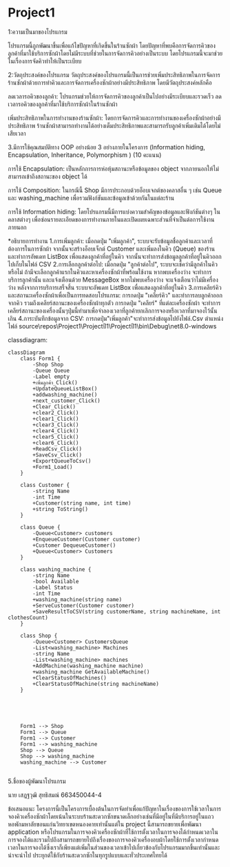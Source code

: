 # Project1
1:ความเป็นมาของโปรแกรม

โปรแกรมนี้ถูกพัฒนาขึ้นเพื่อแก้ไขปัญหาที่เกิดขึ้นในร้านซักผ้า
โดยปัญหาที่พบคือการจัดการคิวของลูกค้าที่มาใช้บริการซักผ้าโดยไม่มีระบบที่ช่วยในการจัดการคิวอย่างเป็นระบบ
โดยโปรแกรมนี้จะมาช่วยในเรื่องการจัดคิวทำให้เป็นระเบียบ


2:วัตถุประสงค์ของโปรแกรม
วัตถุประสงค์ของโปรแกรมนี้เป็นการช่วยเพิ่มประสิทธิภาพในการจัดการร้านซักผ้าด้วยการทำคิวและการจัดการเครื่องซักผ้าอย่างมีประสิทธิภาพ 
โดยมีวัตถุประสงค์หลักคือ

ลดเวลารอคิวของลูกค้า: โปรแกรมช่วยให้การจัดการคิวของลูกค้าเป็นไปอย่างมีระเบียบและรวดเร็ว
ลดเวลารอคิวของลูกค้าที่มาใช้บริการซักผ้าในร้านซักผ้า

เพิ่มประสิทธิภาพในการทำงานของร้านซักผ้า: โดยการจัดการคิวและการทำงานของเครื่องซักผ้าอย่างมีประสิทธิภาพ
ร้านซักผ้าสามารถทำงานได้อย่างเต็มประสิทธิภาพและสามารถรับลูกค้าเพิ่มเติมได้โดยไม่เสียเวลา

3.มีการใช้คุณสมบัติทาง OOP อย่างน้อย 3 อย่างภายในโครงการ (Information hiding, Encapsulation, Inheritance, Polymorphism ) (10 คะแนน)

การใช้ Encapsulation: เป็นหลักการการห่อหุ้มสถานะหรือข้อมูลของ object จากภายนอกให้ไม่สามารถเข้าถึงสถานะของ object ได้

การใช้ Composition: ในกรณีนี้ Shop มีการประกอบด้วยอ็อบเจกต์ของคลาสอื่น ๆ เช่น Queue และ washing_machine เพื่อรวมฟังก์ชันและข้อมูลเข้าด้วยกันในแต่ละร้าน

การใช้ Information hiding: โดยโปรแกรมนี้มีการแบ่งความสำคัญของข้อมูลและฟังก์ชันต่างๆ ในคลาสต่างๆ เพื่อซ่อนรายละเอียดของการทำงานภายในและเปิดเผยเฉพาะส่วนที่จำเป็นต่อการใช้งานภายนอก

*อธิบายการทำงาน
1.การเพิ่มลูกค้า:
เมื่อกดปุ่ม "เพิ่มลูกค้า", ระบบจะรับข้อมูลชื่อลูกค้าและเวลาที่ต้องการในการซักผ้า จากนั้นจะสร้างอ็อบเจ็กต์ Customer และเพิ่มลงในคิว (Queue) ของร้าน และทำการอัพเดท ListBox เพื่อแสดงลูกค้าที่อยู่ในคิว จากนั้นจะทำการส่งข้อมูลลูกค้าที่อยู่ในคิวออกไปเก็บในไฟล์ CSV 
2.การเลือกลูกค้าต่อไป:
เมื่อกดปุ่ม "ลูกค้าต่อไป", ระบบจะเช็คว่ามีลูกค้าในคิวหรือไม่ ถ้ามีจะเลือกลูกค้าแรกในคิวและหาเครื่องซักผ้าที่พร้อมใช้งาน หากพบเครื่องว่าง จะทำการบริการลูกค้านั้น และแจ้งเตือนด้วย MessageBox หากไม่พบเครื่องว่าง จะแจ้งเตือนว่าไม่มีเครื่องว่าง
หลังจากการบริการเสร็จสิ้น ระบบจะอัพเดท ListBox เพื่อแสดงลูกค้าที่อยู่ในคิว
3.การเคลียร์คิวและสถานะเครื่องซักผ้าเพื่อเป็นการทดสอบโปรแกรม:
การกดปุ่ม "เคลียร์คิว" และทำการลบลูกค้าออกจากคิว รวมถึงเคลียร์สถานะของเครื่องซักผ้าทุกตัว
การกดปุ่ม "เคลียร์" ที่แต่ละเครื่องซักผ้า จะทำการเคลียร์สถานะของเครื่องนั้นๆปุ่มนี้ทำมาเพื่อจำลองเวลาที่ลูกค้ายกเลิกการจองหรือเวลาที่มาจองไว้นั้นเกิน
4.การะบันทึกข้อมูลจาก CSV:
การกดปุ่ม"เพิ่มลูกค้า"จะทำการส่งข้อมูลไปยังไฟล์.Csv
ตำแหน่งไฟล์ source\repos\Project1\Projectปี1\Projectปี1\bin\Debug\net8.0-windows

classdiagram:

```mermaid
classDiagram
    class Form1 {
        -Shop Shop
        -Queue Queue
        -Label empty
        +เพิ่มลูกค้า_Click()
        +UpdateQueueListBox()
        +addwashing_machine()
        +next_customer_Click()
        +Clear_Click()
        +clear2_Click()
        +clear1_Click()
        +clear3_Click()
        +clear4_Click()
        +clear5_Click()
        +clear6_Click()
        +ReadCsv_Click()
        +SaveCsv_Click()
        +ExportQueueToCsv()
        +Form1_Load()
    }

    class Customer {
        -string Name
        -int Time
        +Customer(string name, int time)
        +string ToString()
    }

    class Queue {
        -Queue<Customer> customers
        +EnqueueCustomer(Customer customer)
        +Customer DequeueCustomer()
        +Queue<Customer> Customers
    }

    class washing_machine {
        -string Name
        -bool Available
        -Label Status
        -int Time
        +washing_machine(string name)
        +ServeCustomer(Customer customer)
        +SaveResultToCSV(string customerName, string machineName, int clothesCount)
    }

    class Shop {
        -Queue<Customer> CustomersQueue
        -List<washing_machine> Machines
        -string Name
        -List<washing_machine> machines
        +AddMachine(washing_machine machine)
        +washing_machine GetAvailableMachine()
        +ClearStatusOfMachines()
        +ClearStatusOfMachine(string machineName)
    }

 



    Form1 --> Shop
    Form1 --> Queue
    Form1 --> Customer
    Form1 --> washing_machine
    Shop --> Queue
    Shop --> washing_machine
    washing_machine --> Customer
    
```
5.ชื่อของผู้พัฒนาโปรแกรม

นาย เสฎฐวุฒิ  สุทธิสมณ์ 663450044-4

ข้อเสนอแนะ
โครงการนี้เป็นโครงการเบื้องต้นในการจัดทำเพื่อแก้ปัญหาในเรื่องของการใช้เวลาในการจองคิวเครื่องซักผ้าโดยเน้นในระบบร้านสะดวกซักขนาดเล็กอย่างเช่นที่มีอยู่ในที่มีบริการอยู่ในแถวหอพักมหาลัยขอนแก่นวิทยาเขตหนองคายเท่านั้นแต่ใน 
project นี้สามารถขยายเพื่อพัฒนา application หรือโปรแกรมในการจองคิวเครื่องซักผ้าที่ใช้การตั้งเวลาในการจองได้กำหนดเวลาในการจองได้และรวมไปถึงสามารถขยายไปถึงเรื่องของการจองคิวเครื่องอบผ้าโดยใช้การตั้งเวลากำหนดเวลาในการจองได้ซึ่งเราก็เพียงแต่เพิ่มในส่วนของเวลาเข้าไปเกี่ยวข้องกับโปรแกรมมากขึ้นเท่านั้นและน่าจะนำไป ประยุกต์ใช้กับร้านสะดวกซักในทุกรูปแบบและทั่วประเทศไทยได้

